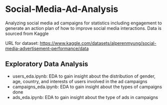 # Social-Media-Ad-Analysis
Analyzing social media ad campaigns for statistics including engagement to generate an action plan of how to improve social media interactions. Data is sourced from Kaggle

URL for dataset: https://www.kaggle.com/datasets/alperenmyung/social-media-advertisement-performance/data

## Exploratory Data Analysis
* users_eda.ipynb: EDA to gain insight about the distribution of gender, age, country, and interests of users involved in the ad campaigns
* campaigns_eda.ipynb: EDA to gain insight about the types of campaigns done
* ads_eda.ipynb: EDA to gain insight about the type of ads in campaigns

